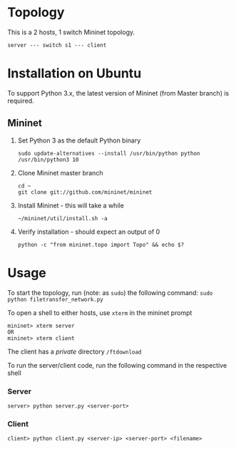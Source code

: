 # Topology
This is a 2 hosts, 1 switch Mininet topology.

    server --- switch s1 --- client

# Installation on Ubuntu
To support Python 3.x, the latest version of Mininet (from Master branch) is required.

## Mininet
1. Set Python 3 as the default Python binary

    ```
    sudo update-alternatives --install /usr/bin/python python /usr/bin/python3 10
    ```

1. Clone Mininet master branch

    ```
    cd ~
    git clone git://github.com/mininet/mininet
    ```

1. Install Mininet - this will take a while

    ```
    ~/mininet/util/install.sh -a
    ```

1. Verify installation - should expect an output of 0 

    ```
    python -c "from mininet.topo import Topo" && echo $?
    ```

# Usage
To start the topology, run (note: as `sudo`) the following command:
`sudo python filetransfer_network.py`

To open a shell to either hosts, use `xterm` in the mininet prompt
```
mininet> xterm server
OR
mininet> xterm client
```

The client has a *private* directory `/ftdownload`

To run the server/client code, run the following command in the respective shell
### Server
```
server> python server.py <server-port>
```

### Client
```
client> python client.py <server-ip> <server-port> <filename>
```